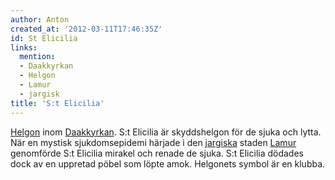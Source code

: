 ```yaml
---
author: Anton
created_at: '2012-03-11T17:46:35Z'
id: St Elicilia
links:
  mention:
  - Daakkyrkan
  - Helgon
  - Lamur
  - jargisk
title: 'S:t Elicilia'
---
```


[Helgon] inom [Daakkyrkan]. S:t Elicilia är skyddshelgon för de sjuka och lytta. När en mystisk
sjukdomsepidemi härjade i den [jargiska] staden [Lamur] genomförde S:t Elicilia mirakel och renade
de sjuka. S:t Elicilia dödades dock av en uppretad pöbel som löpte amok. Helgonets symbol är en
klubba.

  [Helgon]: Helgon
  [Daakkyrkan]: Daakkyrkan
  [jargiska]: jargisk
  [Lamur]: Lamur
